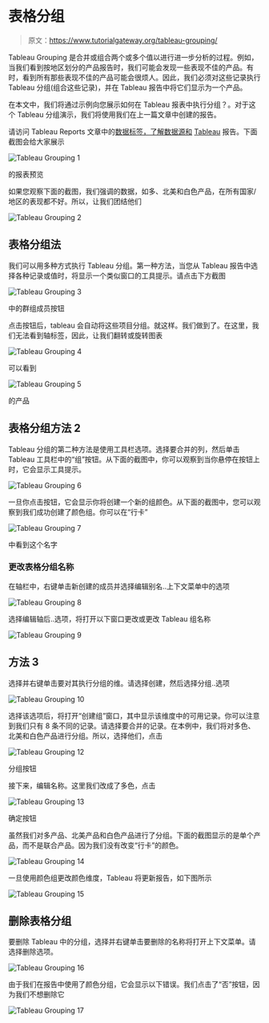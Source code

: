 # 表格分组

> 原文：<https://www.tutorialgateway.org/tableau-grouping/>

Tableau Grouping 是合并或组合两个或多个值以进行进一步分析的过程。例如，当我们看到按地区划分的产品报告时，我们可能会发现一些表现不佳的产品。有时，看到所有那些表现不佳的产品可能会很烦人。因此，我们必须对这些记录执行 Tableau 分组(组合这些记录)，并在 Tableau 报告中将它们显示为一个产品。

在本文中，我们将通过示例向您展示如何在 Tableau 报表中执行分组？。对于这个 Tableau 分组演示，我们将使用我们在上一篇文章中创建的报告。

请访问 Tableau Reports 文章中的[数据标签，了解数据源和](https://www.tutorialgateway.org/data-labels-in-tableau-reports/) [Tableau](https://www.tutorialgateway.org/tableau/) 报告。下面截图会给大家展示

![Tableau Grouping 1](img/f58d8d0b0cc3adad27cc2ad155f507a7.png)

的报表预览

如果您观察下面的截图，我们强调的数据，如多、北美和白色产品，在所有国家/地区的表现都不好。所以，让我们团结他们

![Tableau Grouping 2](img/65bc132285c2a459427ccabc80cb3edd.png)

## 表格分组法

我们可以用多种方式执行 Tableau 分组。第一种方法，当您从 Tableau 报告中选择各种记录或值时，将显示一个类似窗口的工具提示。请点击下方截图

![Tableau Grouping 3](img/7ef024dfc038411e073d9978de759b9d.png)

中的群组成员按钮

点击按钮后，tableau 会自动将这些项目分组。就这样。我们做到了。在这里，我们无法看到轴标签，因此，让我们翻转或旋转图表

![Tableau Grouping 4](img/a8de1517e408cc0c65ed00ae3862dc66.png)

可以看到

![Tableau Grouping 5](img/850f98e7392e272fd37ed7c34a32301f.png)

的产品

## 表格分组方法 2

Tableau 分组的第二种方法是使用工具栏选项。选择要合并的列，然后单击 Tableau 工具栏中的“组”按钮。从下面的截图中，你可以观察到当你悬停在按钮上时，它会显示工具提示。

![Tableau Grouping 6](img/2f18dd7b5df88e1590b433889a252af0.png)

一旦你点击按钮，它会显示你将创建一个新的组颜色。从下面的截图中，您可以观察到我们成功创建了颜色组。你可以在“行卡”

![Tableau Grouping 7](img/479d5b8d6cce462ac18afef7a871ccab.png)

中看到这个名字

### 更改表格分组名称

在轴栏中，右键单击新创建的成员并选择编辑别名..上下文菜单中的选项

![Tableau Grouping 8](img/edfd0c04e880a995b251339ccc6f575c.png)

选择编辑轴后..选项，将打开以下窗口更改或更改 Tableau 组名称

![Tableau Grouping 9](img/8f6ec9446539153588ecf2c826acd59c.png)

## 方法 3

选择并右键单击要对其执行分组的维。请选择创建，然后选择分组..选项

![Tableau Grouping 10](img/547f4665624dae694c7f86f5e10e46c4.png)

选择该选项后，将打开“创建组”窗口，其中显示该维度中的可用记录。你可以注意到我们只有 8 条不同的记录。请选择要合并的记录。在本例中，我们将对多色、北美和白色产品进行分组。所以，选择他们，点击

![Tableau Grouping 12](img/6f2ada9a4ed168e1604b8a5e39fcb665.png)

分组按钮

接下来，编辑名称。这里我们改成了多色，点击

![Tableau Grouping 13](img/b76a618bd95acfa936a8fa0e98fe2dbf.png)

确定按钮

虽然我们对多产品、北美产品和白色产品进行了分组。下面的截图显示的是单个产品，而不是联合产品。因为我们没有改变“行卡”的颜色。

![Tableau Grouping 14](img/7efe268a2c3460f82e115e6ea5520aa4.png)

一旦使用颜色组更改颜色维度，Tableau 将更新报告，如下图所示

![Tableau Grouping 15](img/ca34118031be961ba7194488e9e0f510.png)

## 删除表格分组

要删除 Tableau 中的分组，选择并右键单击要删除的名称将打开上下文菜单。请选择删除选项。

![Tableau Grouping 16](img/2bb18e673b5cb42391735f37ff180767.png)

由于我们在报告中使用了颜色分组，它会显示以下错误。我们点击了“否”按钮，因为我们不想删除它

![Tableau Grouping 17](img/57ad4799f159f721a01b989cbdf94ce3.png)